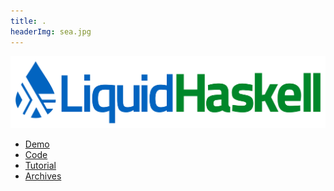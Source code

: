 ```yaml
---
title: .
headerImg: sea.jpg
---
```



![](/static/img/logo.png)

* [Demo](http://goto.ucsd.edu/~rjhala/liquid/haskell/demo)
* [Code](https://github.com/ucsd-progsys/liquidhaskell)
* [Tutorial](http://ucsd-progsys.github.io/lh-workshop/)
* [Archives](...)
